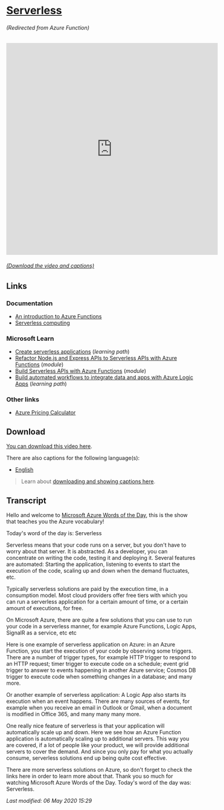 # [Serverless](/en/topic/serverless-azure-function)

###### (Redirected from Azure Function)

<iframe width="560" height="560" src="https://www.youtube.com/embed/O3KuatPZjfs" frameborder="0" allow="accelerometer; autoplay; encrypted-media; gyroscope; picture-in-picture" allowfullscreen></iframe>

###### [(Download the video and captions)](#download)

## Links

### Documentation

- [An introduction to Azure Functions](http://gslb.ch/446)
- [Serverless computing](http://gslb.ch/445)

### Microsoft Learn

- [Create serverless applications](http://gslb.ch/441) (*learning path*)
- [Refactor Node.js and Express APIs to Serverless APIs with Azure Functions](http://gslb.ch/442) (*module*)
- [Build Serverless APIs with Azure Functions](http://gslb.ch/443) (*module*)
- [Build automated workflows to integrate data and apps with Azure Logic Apps](http://gslb.ch/444) (*learning path*)

### Other links

- [Azure Pricing Calculator](http://gslb.ch/461)

<a id="download"></a>

## Download

[You can download this video here](https://wordsoftheday.blob.core.windows.net/videos/serverless.mp4).

There are also captions for the following language(s):

- [English](https://wordsoftheday.blob.core.windows.net/captions/serverless.english.srt)


> Learn about [downloading and showing captions here](/en/captions).

## Transcript

Hello and welcome to [Microsoft Azure Words of the Day](/en), this is the show that teaches you the Azure vocabulary!

Today's word of the day is: Serverless

Serverless means that your code runs on a server, but you don't have to worry about that server. It is abstracted. As a developer, you can concentrate on writing the code, testing it and deploying it. Several features are automated: Starting the application, listening to events to start the execution of the code, scaling up and down when the demand fluctuates, etc. 

Typically serverless solutions are paid by the execution time, in a consumption model. Most cloud providers offer free tiers with which you can run a serverless application for a certain amount of time, or a certain amount of executions, for free.

On Microsoft Azure, there are quite a few solutions that you can use to run your code in a serverless manner, for example Azure Functions, Logic Apps, SignalR as a service, etc etc

Here is one example of serverless application on Azure: in an Azure Function, you start the execution of your code by observing some triggers. There are a number of trigger types, for example HTTP trigger to respond to an HTTP request; timer trigger to execute code on a schedule; event grid trigger to answer to events happening in another Azure service; Cosmos DB trigger to execute code when something changes in a database; and many more.

Or another example of serverless application: A Logic App also starts its execution when an event happens. There are many sources of events, for example when you receive an email in Outlook or Gmail, when a document is modified in Office 365, and many many many more.

One really nice feature of serverless is that your application will automatically scale up and down. Here we see how an Azure Function application is automatically scaling up to additional servers. This way you are covered, if a lot of people like your product, we will provide additional servers to cover the demand. And since you only pay for what you actually consume, serverless solutions end up being quite cost effective.

There are more serverless solutions on Azure, so don't forget to check the links here in order to learn more about that. Thank you so much for watching Microsoft Azure Words of the Day. Today's word of the day was: Serverless.

*Last modified: 06 May 2020 15:29*
